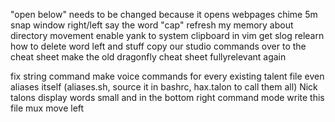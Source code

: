 "open below" needs to be changed because it opens webpages
chime 5m
snap window right/left
say the word "cap"
refresh my memory about directory movement
enable yank to system clipboard in vim
get slog
relearn how to delete word left and stuff
copy our studio commands over to the cheat sheet
make the old dragonfly cheat sheet fullyrelevant again

fix string command
make voice commands for every existing talent file
even aliases itself (aliases.sh, source it in bashrc, hax.talon to call them all)
Nick talons display words small and in the bottom right command mode write this file mux move left

